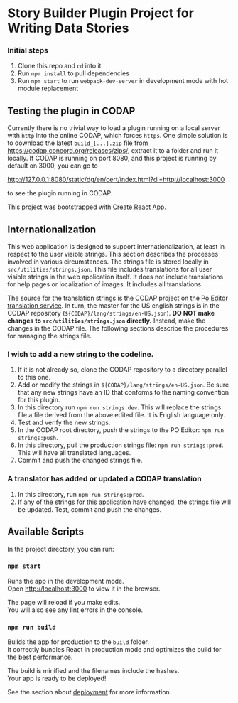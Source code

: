 # Story Builder Plugin Project for Writing Data Stories 

### Initial steps

1. Clone this repo and `cd` into it
2. Run `npm install` to pull dependencies
3. Run `npm start` to run `webpack-dev-server` in development mode with hot module replacement

## Testing the plugin in CODAP

Currently there is no trivial way to load a plugin running on a local server 
with `http` into the online CODAP, which forces `https`. 
One simple solution is to download the latest `build_[...].zip` file from 
https://codap.concord.org/releases/zips/, extract it to a folder and run 
it locally. 
If CODAP is running on port 8080, and this project is running by default on 
3000, you can go to

http://127.0.0.1:8080/static/dg/en/cert/index.html?di=http://localhost:3000

to see the plugin running in CODAP.

This project was bootstrapped with 
[Create React App](https://github.com/facebook/create-react-app).

## Internationalization

This web application is designed to support internationalization, at least in
respect to the user visible strings. 
This section describes the processes involved in various circumstances. 
The strings file is stored locally in `src/utilities/strings.json`.
This file includes translations for all user visible strings in the web application
itself.
It does not include translations for help pages or localization of images.
It includes all translations.

The source for the translation strings is the CODAP project on the [Po Editor 
translation service](https://poeditor.com/projects/po_edit?id_language=189&id=125447).
In turn, the master for the US english strings is in the CODAP repository 
(`${CODAP}/lang/strings/en-US.json`).
**DO NOT make changes to `src/utilities/strings.json` directly.**
Instead, make the changes in the CODAP file.
The following sections describe the procedures for managing the strings file.

### I wish to add a new string to the codeline.
1. If it is not already so, clone the CODAP repository to a directory parallel to this one.
2. Add or modify the strings in `${CODAP}/lang/strings/en-US.json`. Be sure that any new strings have an ID that conforms to the naming convention for this plugin.
3. In this directory run `npm run strings:dev`. This will replace the strings file a file derived from the above edited file. It is English language only.
4. Test and verify the new strings.
5. In the CODAP root directory, push the strings to the PO Editor: `npm run strings:push`.
6. In this directory, pull the production strings file: `npm run strings:prod`. This will have all translated languages.
7. Commit and push the changed strings file.

### A translator has added or updated a CODAP translation
1. In this directory, run `npm run strings:prod`.
2. If any of the strings for this application have changed, the strings file will be updated. Test, commit and push the changes.

## Available Scripts

In the project directory, you can run:

### `npm start`

Runs the app in the development mode.<br>
Open [http://localhost:3000](http://localhost:3000) to view it in the browser.

The page will reload if you make edits.<br>
You will also see any lint errors in the console.

### `npm run build`

Builds the app for production to the `build` folder.<br>
It correctly bundles React in production mode and optimizes the build for the best performance.

The build is minified and the filenames include the hashes.<br>
Your app is ready to be deployed!

See the section about 
[deployment](https://facebook.github.io/create-react-app/docs/deployment) for 
more information.

